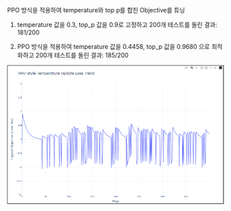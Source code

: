 PPO 방식을 적용하여 temperature와 top p를 합친 Objective를 튜닝

1. temperature 값을 0.3, top_p 값을 0.9로 고정하고 200개 테스트를 돌린 결과: 181/200

2. PPO 방식을 적용하여 
temperature 값을 0.4458, top_p 값을 0.9680 으로 최적화하고 200개 테스트를 돌린 결과: 185/200

![Loss 그래프](image.png)